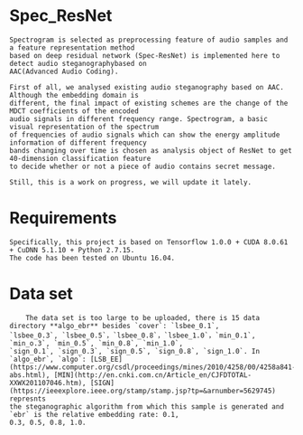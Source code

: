 # Spec_ResNet
    Spectrogram is selected as preprocessing feature of audio samples and a feature representation method
    based on deep residual network (Spec-ResNet) is implemented here to detect audio steganographybased on
    AAC(Advanced Audio Coding).
    
    First of all, we analysed existing audio steganography based on AAC. Although the embedding domain is 
    different, the final impact of existing schemes are the change of the MDCT coefficients of the encoded
    audio signals in different frequency range. Spectrogram, a basic visual representation of the spectrum
    of frequencies of audio signals which can show the energy amplitude information of different frequency
    bands changing over time is chosen as analysis object of ResNet to get 40-dimension classification feature
    to decide whether or not a piece of audio contains secret message.
    
    Still, this is a work on progress, we will update it lately.

# Requirements
    Specifically, this project is based on Tensorflow 1.0.0 + CUDA 8.0.61 + CuDNN 5.1.10 + Python 2.7.15.
    The code has been tested on Ubuntu 16.04.
     
# Data set
        The data set is too large to be uploaded, there is 15 data directory **algo_ebr** besides `cover`: `lsbee_0.1`,
    `lsbee_0.3`, `lsbee_0.5`，`lsbee_0.8`，`lsbee_1.0`，`min_0.1`, `min_o.3`, `min_0.5`, `min_0.8`, `min_1.0`,
    `sign_0.1`, `sign_0.3`, `sign_0.5`, `sign_0.8`, `sign_1.0`. In `algo_ebr`, `algo`: [LSB_EE](https://www.computer.org/csdl/proceedings/mines/2010/4258/00/4258a841-abs.html), [MIN](http://en.cnki.com.cn/Article_en/CJFDTOTAL-XXWX201107046.htm), [SIGN](https://ieeexplore.ieee.org/stamp/stamp.jsp?tp=&arnumber=5629745) represnts
    the steganographic algorithm from which this sample is generated and `ebr` is the relative embedding rate: 0.1,
    0.3, 0.5, 0.8, 1.0.           
